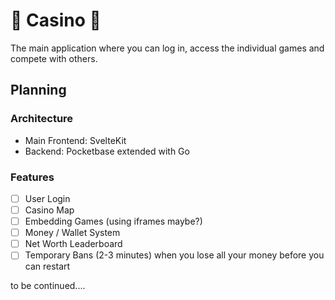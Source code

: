 # 🎰 Casino 🎰
The main application where you can log in, access the individual games and compete with others.

## Planning

### Architecture
- Main Frontend: SvelteKit
- Backend: Pocketbase extended with Go

### Features

- [ ] User Login
- [ ] Casino Map
- [ ] Embedding Games (using iframes maybe?)
- [ ] Money / Wallet System
- [ ] Net Worth Leaderboard
- [ ] Temporary Bans (2-3 minutes) when you lose all your money before you can restart

to be continued....
